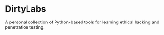# DirtyLabs
A personal collection of Python-based tools for learning ethical hacking and penetration testing.
